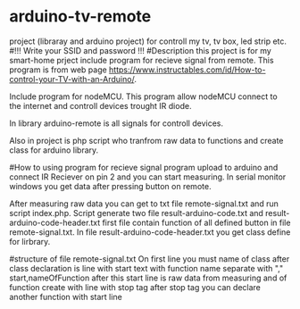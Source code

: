 # arduino-tv-remote
project (libraray and arduino project) for controll my tv, tv box, led strip etc.
#!!! Write your SSID and password !!!
#Description
this project is for my smart-home prject include program for recieve signal from remote. This program is from web page https://www.instructables.com/id/How-to-control-your-TV-with-an-Arduino/.

Include program for nodeMCU. This program allow nodeMCU connect to the internet and controll devices trought IR diode.

In library arduino-remote is all signals for controll devices.

Also in project is php script who tranfrom raw data to functions and create class for arduino library.

#How to using program for recieve signal 
program upload to arduino and connect IR Reciever on pin 2 and you can start measuring. In serial monitor windows you get data after pressing button on remote.

After measuring raw data you can get to txt file remote-signal.txt and run script index.php.
Script generate two file result-arduino-code.txt and result-arduino-code-header.txt first file contain function of all defined button in file remote-signal.txt. In file result-arduino-code-header.txt you get class define for lirbrary.

#structure of file remote-signal.txt
On first line you must name of class
after class declaration is line with start text with function name separate with ","
start,nameOfFunction
after this start line is raw data from measuring
and of function create with line with stop tag
after stop tag you can declare another function with start line



